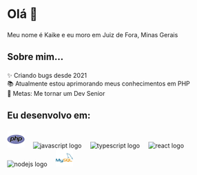 <h1 align="left">Olá 👋</h1>

###

<p align="left">Meu nome é Kaike e eu moro em Juiz de Fora, Minas Gerais</p>

###

<h2 align="left">Sobre mim...</h2>

###

<p align="left">✨ Criando bugs desde 2021<br>📚 Atualmente estou aprimorando meus conhecimentos em PHP<br>🎯 Metas: Me tornar um Dev Senior</p>

###

<h2 align="left">Eu desenvolvo em:</h2>

###

<div align="left">
  <img src="https://github.com/devicons/devicon/blob/master/icons/php/php-original.svg" height="40" alt="php logo"  />
  <img width="12" />
  <img src="https://cdn.jsdelivr.net/gh/devicons/devicon/icons/javascript/javascript-original.svg" height="40" alt="javascript logo"  />
  <img width="12" />
  <img src="https://cdn.jsdelivr.net/gh/devicons/devicon/icons/typescript/typescript-original.svg" height="40" alt="typescript logo"  />
  <img width="12" />
  <img src="https://cdn.jsdelivr.net/gh/devicons/devicon/icons/react/react-original.svg" height="40" alt="react logo"  />
  <img width="12" />
  <img src="https://cdn.jsdelivr.net/gh/devicons/devicon/icons/nodejs/nodejs-original.svg" height="40" alt="nodejs logo"  />
  <img width="12" />
  <img src="https://github.com/devicons/devicon/blob/master/icons/mysql/mysql-original-wordmark.svg" height="40" alt="mysql logo"  />
  <img width="12" />
 
<!--   <img src="https://cdn.jsdelivr.net/gh/devicons/devicon/icons/nextjs/nextjs-original.svg" height="40" alt="nextjs logo"  /> -->
<!--   <img width="12" /> -->
<!--   <img src="https://cdn.jsdelivr.net/gh/devicons/devicon/icons/storybook/storybook-original.svg" height="40" alt="storybook logo"  /> -->
<!--   <img width="12" /> -->
<!--   <img src="https://cdn.jsdelivr.net/gh/devicons/devicon/icons/nestjs/nestjs-original.svg" height="40" alt="nestjs logo"  /> -->
<!--   <img width="12" /> -->
<!--   <img src="https://cdn.jsdelivr.net/gh/devicons/devicon/icons/jest/jest-plain.svg" height="40" alt="jest logo"  /> -->
</div>

###


<!--
**Kaike-mD/Kaike-mD** is a ✨ _special_ ✨ repository because its `README.md` (this file) appears on your GitHub profile.

Here are some ideas to get you started:

- 🔭 I’m currently working on ...
- 🌱 I’m currently learning ...
- 👯 I’m looking to collaborate on ...
- 🤔 I’m looking for help with ...
- 💬 Ask me about ...
- 📫 How to reach me: ...
- 😄 Pronouns: ...
- ⚡ Fun fact: ...
-->
